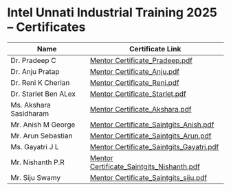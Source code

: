 # Intel Unnati Industrial Training 2025 – Certificates

| Name                       | Certificate Link |
|----------------------------|------------------|
| Dr. Pradeep C               | [Mentor Certificate_Pradeep.pdf](https://github.com/sijuswamyresearch/Intel-Unnati-Industrial-Training-2025/blob/main/Mentor%20Certificate_Pradeep.pdf) |
| Dr. Anju Pratap            | [Mentor Certificate_Anju.pdf](https://github.com/sijuswamyresearch/Intel-Unnati-Industrial-Training-2025/blob/main/Mentor%20Certificate_Anju.pdf) |
| Dr. Reni K Cherian                 | [Mentor Certificate_Reni.pdf](https://github.com/sijuswamyresearch/Intel-Unnati-Industrial-Training-2025/blob/main/Mentor%20Certificate_Reni.pdf) |
| Dr. Starlet Ben ALex                | [Mentor Certificate_Starlet.pdf](https://github.com/sijuswamyresearch/Intel-Unnati-Industrial-Training-2025/blob/main/Mentor%20Certificate_Saintgits_Starlet.pdf) |
| Ms. Akshara Sasidharam               | [Mentor Certificate_Akshara.pdf](https://github.com/sijuswamyresearch/Intel-Unnati-Industrial-Training-2025/blob/main/Mentor%20Certificate_Saintgits_Akshara.pdf) |
| Mr. Anish M George      | [Mentor Certificate_Saintgits_Anish.pdf](https://github.com/sijuswamyresearch/Intel-Unnati-Industrial-Training-2025/blob/main/Mentor%20Certificate_Saintgits_Anish.pdf) |
| Mr. Arun Sebastian       | [Mentor Certificate_Saintgits_Arun.pdf](https://github.com/sijuswamyresearch/Intel-Unnati-Industrial-Training-2025/blob/main/Mentor%20Certificate_Saintgits_Arun.pdf) |
| Ms. Gayatri J L    | [Mentor Certificate_Saintgits_Gayatri.pdf](https://github.com/sijuswamyresearch/Intel-Unnati-Industrial-Training-2025/blob/main/Mentor%20Certificate_Saintgits_Gayatri.pdf) |
| Mr. Nishanth P.R  | [Mentor Certificate_Saintgits_Nishanth.pdf](https://github.com/sijuswamyresearch/Intel-Unnati-Industrial-Training-2025/blob/main/Mentor%20Certificate_Saintgits_Nishanth.pdf) |
| Mr. Siju Swamy      | [Mentor Certificate_Saintgits_siju.pdf](https://github.com/sijuswamyresearch/Intel-Unnati-Industrial-Training-2025/blob/main/Mentor%20Certificate_Saintgits_siju.pdf) |
